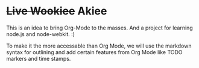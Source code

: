 # ~~Live Wookiee~~ Akiee

This is an idea to bring Org-Mode to the masses. And a project for learning node.js and node-webkit. :)

To make it the more accessable than Org Mode, we will use the markdown syntax for outlining and add certain features from Org Mode like TODO markers and time stamps.